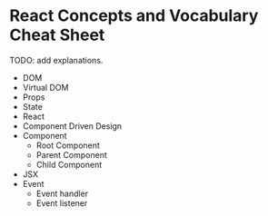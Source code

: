 # React Concepts and Vocabulary Cheat Sheet

TODO: add explanations.

* DOM
* Virtual DOM
* Props
* State
* React
* Component Driven Design
* Component
  * Root Component
  * Parent Component
  * Child Component
* JSX
* Event
  * Event handler
  * Event listener
